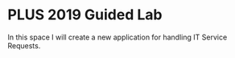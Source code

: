 
# PLUS 2019 Guided Lab

In this space I will create a new application for handling IT Service Requests.

